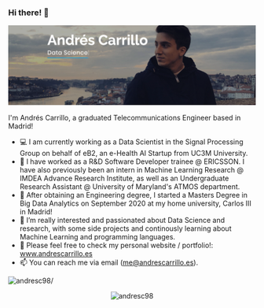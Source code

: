 ### Hi there! 👋

![alt text](https://github.com/andresC98/andresC98/blob/master/githubprofile.png?raw=true)

I'm Andrés Carrillo, a graduated Telecommunications Engineer based in Madrid!

- 💻 I am currently working as a Data Scientist in the Signal Processing Group on behalf of eB2, an e-Health AI Startup from UC3M University.
- 🔭 I have worked as a R&D Software Developer trainee @ ERICSSON. I have also previously been an intern in Machine Learning Research @ IMDEA Advance Research Institute, as well as an Undergraduate Research Assistant @ University of Maryland's ATMOS department.
- 🌱 After obtaining an Engineering degree, I started a Masters Degree in Big Data Analytics on September 2020 at my home university, Carlos III in Madrid! 
- 🤔 I’m really interested and passionated about Data Science and research, with some side projects and continously learning about Machine Learning and programming languages.
- 💬 Please feel free to check my personal website / portfolio!: www.andrescarrillo.es
- 📫 You can reach me via email (me@andrescarrillo.es).

<p align="left"> <img src=https://komarev.com/ghpvc/?username=andresc98 alt=andresc98/> </p>

<p align="center"> <img src=https://github-readme-stats.vercel.app/api?username=andresc98&show_icons=true alt=andresc98 /> </p>
